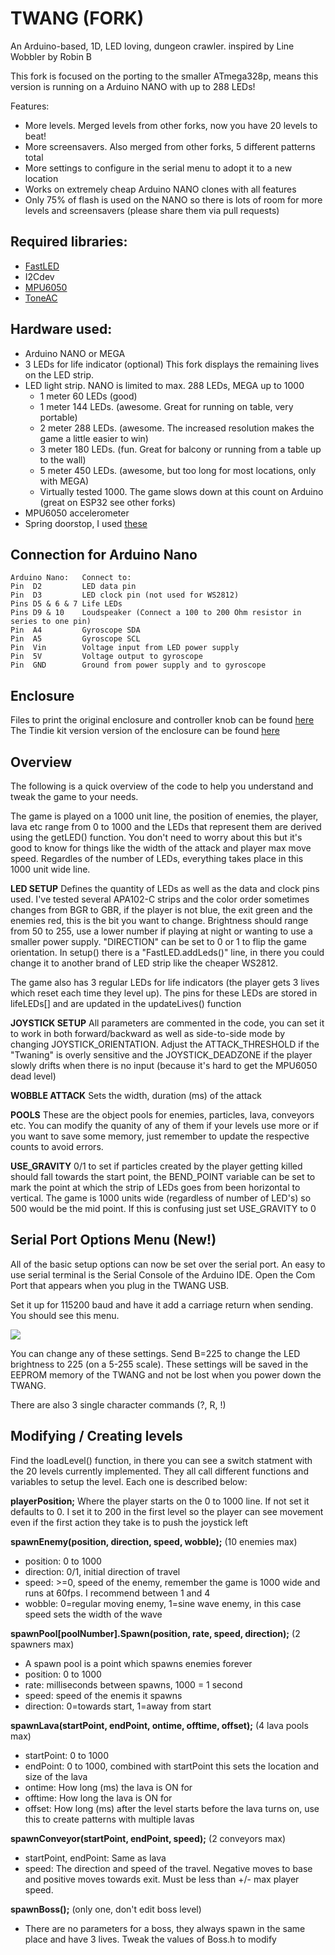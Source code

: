# TWANG (FORK)
An Arduino-based, 1D, LED loving, dungeon crawler. inspired by Line Wobbler by Robin B

This fork is focused on the porting to the smaller ATmega328p, means this version is
running on a Arduino NANO with up to 288 LEDs!

Features:
* More levels. Merged levels from other forks, now you have 20 levels to beat!
* More screensavers. Also merged from other forks, 5 different patterns total
* More settings to configure in the serial menu to adopt it to a new location
* Works on extremely cheap Arduino NANO clones with all features
* Only 75% of flash is used on the NANO so there is lots of room for more levels and screensavers (please share them via pull requests)


## Required libraries:
* [FastLED](http://fastled.io/)
* I2Cdev
* [MPU6050](https://github.com/jrowberg/i2cdevlib/tree/master/Arduino/MPU6050)
* [ToneAC](http://forum.arduino.cc/index.php?topic=142097.0)

## Hardware used:
* Arduino NANO or MEGA
* 3 LEDs for life indicator (optional) This fork displays the remaining lives on the LED strip.
* LED light strip. NANO is limited to max. 288 LEDs, MEGA up to 1000
  * 1 meter 60 LEDs (good)
  * 1 meter 144 LEDs. (awesome. Great for running on table, very portable)
  * 2 meter 288 LEDs. (awesome. The increased resolution makes the game a little easier to win)
  * 3 meter 180 LEDs. (fun. Great for balcony or running from a table up to the wall)
  * 5 meter 450 LEDs. (awesome, but too long for most locations, only with MEGA)
  * Virtually tested 1000. The game slows down at this count on Arduino (great on ESP32 see other forks)
* MPU6050 accelerometer
* Spring doorstop, I used [these](http://smile.amazon.com/gp/product/B00J4Y5BU2)

## Connection for Arduino Nano

    Arduino Nano:   Connect to:
    Pin  D2         LED data pin
    Pin  D3         LED clock pin (not used for WS2812)
    Pins D5 & 6 & 7 Life LEDs
    Pins D9 & 10    Loudspeaker (Connect a 100 to 200 Ohm resistor in series to one pin)
    Pin  A4         Gyroscope SDA
    Pin  A5         Gyroscope SCL
    Pin  Vin        Voltage input from LED power supply
    Pin  5V         Voltage output to gyroscope
    Pin  GND        Ground from power supply and to gyroscope


## Enclosure
Files to print the original enclosure and controller knob can be found [here](http://www.thingiverse.com/thing:1116899)
The Tindie kit version version of the enclosure can be found [here](https://www.thingiverse.com/thing:2770292)


## Overview
The following is a quick overview of the code to help you understand and tweak the game to your needs.

The game is played on a 1000 unit line, the position of enemies, the player, lava etc range from 0 to 1000 and the LEDs that represent them are derived using the getLED() function. You don't need to worry about this but it's good to know for things like the width of the attack and player max move speed. Regardles of the number of LEDs, everything takes place in this 1000 unit wide line.

**LED SETUP** Defines the quantity of LEDs as well as the data and clock pins used. I've tested several APA102-C strips and the color order sometimes changes from BGR to GBR, if the player is not blue, the exit green and the enemies red, this is the bit you want to change. Brightness should range from 50 to 255, use a lower number if playing at night or wanting to use a smaller power supply. "DIRECTION" can be set to 0 or 1 to flip the game orientation. In setup() there is a "FastLED.addLeds()" line, in there you could change it to another brand of LED strip like the cheaper WS2812.

The game also has 3 regular LEDs for life indicators (the player gets 3 lives which reset each time they level up). The pins for these LEDs are stored in lifeLEDs[] and are updated in the updateLives() function

**JOYSTICK SETUP** All parameters are commented in the code, you can set it to work in both forward/backward as well as side-to-side mode by changing JOYSTICK_ORIENTATION. Adjust the ATTACK_THRESHOLD if the "Twaning" is overly sensitive and the JOYSTICK_DEADZONE  if the player slowly drifts when there is no input (because it's hard to get the MPU6050 dead level)

**WOBBLE ATTACK** Sets the width, duration (ms) of the attack

**POOLS** These are the object pools for enemies, particles, lava, conveyors etc. You can modify the quanity of any of them if your levels use more or if you want to save some memory, just remember to update the respective counts to avoid errors.

**USE_GRAVITY** 0/1 to set if particles created by the player getting killed should fall towards the start point, the BEND_POINT variable can be set to mark the point at which the strip of LEDs goes from been horizontal to vertical. The game is 1000 units wide (regardless of number of LED's) so 500 would be the mid point. If this is confusing just set USE_GRAVITY to 0

##  Serial Port Options Menu (New!) ##
All of the basic setup options can now be set over the serial port. An easy to use serial terminal is
the Serial Console of the Arduino IDE. Open the Com Port that appears when you plug in the TWANG USB.

Set it up for 115200 baud and have it add a carriage return when sending. You should see this menu.

![](http://brain4free.org/wiki/lib/exe/fetch.php/elektronik:twang_settings_20181118.png)


You can change any of these settings. Send B=225 to change the LED brightness to 225 (on a 5-255 scale). These settings will be saved in the EEPROM memory of the TWANG and not be lost when you power down the TWANG.

There are also 3 single character commands (?, R, !)

## Modifying / Creating levels
Find the loadLevel() function, in there you can see a switch statment with the 20 levels currently implemented.
They all call different functions and variables to setup the level. Each one is described below:

**playerPosition;** Where the player starts on the 0 to 1000 line. If not set it defaults to 0. I set it to 200 in the first level so the player can see movement even if the first action they take is to push the joystick left

**spawnEnemy(position, direction, speed, wobble);** (10 enemies max)
* position: 0 to 1000
* direction: 0/1, initial direction of travel
* speed: >=0, speed of the enemy, remember the game is 1000 wide and runs at 60fps. I recommend between 1 and 4
* wobble: 0=regular moving enemy, 1=sine wave enemy, in this case speed sets the width of the wave

**spawnPool[poolNumber].Spawn(position, rate, speed, direction);** (2 spawners max)
* A spawn pool is a point which spawns enemies forever
* position: 0 to 1000
* rate: milliseconds between spawns, 1000 = 1 second
* speed: speed of the enemis it spawns
* direction: 0=towards start, 1=away from start

**spawnLava(startPoint, endPoint, ontime, offtime, offset);** (4 lava pools max)
* startPoint: 0 to 1000
* endPoint: 0 to 1000, combined with startPoint this sets the location and size of the lava
* ontime: How long (ms) the lava is ON for
* offtime: How long the lava is ON for
* offset: How long (ms) after the level starts before the lava turns on, use this to create patterns with multiple lavas

**spawnConveyor(startPoint, endPoint, speed);** (2 conveyors max)
* startPoint, endPoint: Same as lava
* speed: The direction and speed of the travel. Negative moves to base and positive moves towards exit. Must be less than +/- max player speed.

**spawnBoss();** (only one, don't edit boss level)
* There are no parameters for a boss, they always spawn in the same place and have 3 lives. Tweak the values of Boss.h to modify
